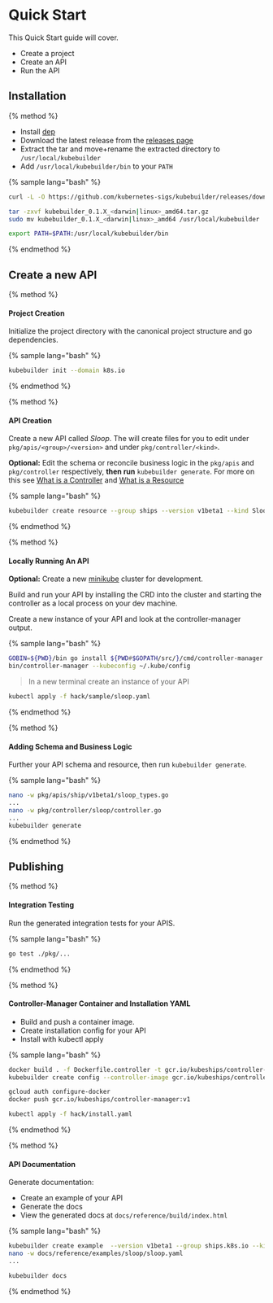 # Quick Start

This Quick Start guide will cover.

- Create a project
- Create an API
- Run the API

## Installation
{% method %}

- Install [dep](https://github.com/golang/dep)
- Download the latest release from the [releases page](https://github.com/kubernetes-sigs/kubebuilder/releases)
- Extract the tar and move+rename the extracted directory to `/usr/local/kubebuilder`
- Add `/usr/local/kubebuilder/bin` to your `PATH`

{% sample lang="bash" %}
```bash
curl -L -O https://github.com/kubernetes-sigs/kubebuilder/releases/download/v0.1.X/kubebuilder_0.1.X_<darwin|linux>_amd64.tar.gz

tar -zxvf kubebuilder_0.1.X_<darwin|linux>_amd64.tar.gz
sudo mv kubebuilder_0.1.X_<darwin|linux>_amd64 /usr/local/kubebuilder

export PATH=$PATH:/usr/local/kubebuilder/bin
```
{% endmethod %}

## Create a new API

{% method %}

#### Project Creation

Initialize the project directory with the canonical project structure and go dependencies.

{% sample lang="bash" %}
```bash
kubebuilder init --domain k8s.io
```
{% endmethod %}

{% method %}

#### API Creation

Create a new API called *Sloop*.  The will create files for you to edit under `pkg/apis/<group>/<version>` and under
`pkg/controller/<kind>`.

**Optional:** Edit the schema or reconcile business logic in the `pkg/apis` and `pkg/controller` respectively,
**then run** `kubebuilder generate`.  For more on this see [What is a Controller](basics/what_is_a_controller.md)
and [What is a Resource](basics/what_is_a_resource.md)

{% sample lang="bash" %}
```bash
kubebuilder create resource --group ships --version v1beta1 --kind Sloop
```
{% endmethod %}

{% method %}

#### Locally Running An API

**Optional:** Create a new [minikube](https://github.com/kubernetes/minikube) cluster for development.

Build and run your API by installing the CRD into the cluster and starting the controller as a local
process on your dev machine.

Create a new instance of your API and look at the controller-manager output.

{% sample lang="bash" %}
```bash
GOBIN=${PWD}/bin go install ${PWD#$GOPATH/src/}/cmd/controller-manager
bin/controller-manager --kubeconfig ~/.kube/config
```

> In a new terminal create an instance of your API

```bash
kubectl apply -f hack/sample/sloop.yaml
```
{% endmethod %}

{% method %}

#### Adding Schema and Business Logic

Further your API schema and resource, then run `kubebuilder generate`.

{% sample lang="bash" %}
```bash
nano -w pkg/apis/ship/v1beta1/sloop_types.go
...
nano -w pkg/controller/sloop/controller.go
...
kubebuilder generate
```
{% endmethod %}

## Publishing

{% method %}

#### Integration Testing

Run the generated integration tests for your APIS.

{% sample lang="bash" %}
```bash
go test ./pkg/...
```
{% endmethod %}

{% method %}

#### Controller-Manager Container and Installation YAML

- Build and push a container image.
- Create installation config for your API
- Install with kubectl apply

{% sample lang="bash" %}

```bash
docker build . -f Dockerfile.controller -t gcr.io/kubeships/controller-manager:v1
kubebuilder create config --controller-image gcr.io/kubeships/controller-manager:v1 --name kubeships
```

```bash
gcloud auth configure-docker
docker push gcr.io/kubeships/controller-manager:v1
```

```bash
kubectl apply -f hack/install.yaml
```
{% endmethod %}

{% method %}

#### API Documentation

Generate documentation:

- Create an example of your API
- Generate the docs
- View the generated docs at `docs/reference/build/index.html`

{% sample lang="bash" %}
```bash
kubebuilder create example  --version v1beta1 --group ships.k8s.io --kind Sloop
nano -w docs/reference/examples/sloop/sloop.yaml
...
```

```bash
kubebuilder docs
```
{% endmethod %}